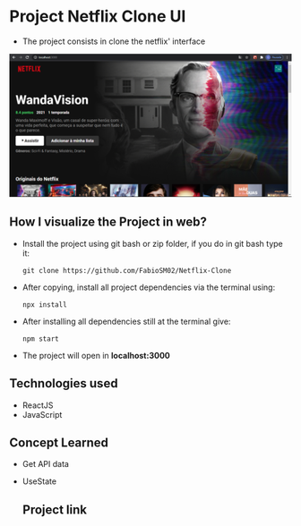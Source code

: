 # Project Netflix Clone UI

- The project consists in clone the netflix' interface

<img src="https://github.com/FabioSM02/NetflixCloneUI/blob/master/src/assets/Screen.PNG" alt="Netflix-clone-ui" />

## How I visualize the Project in web?

- Install the project using git bash or zip folder, if you do in git bash type it:

  ```
  git clone https://github.com/FabioSM02/Netflix-Clone
  ```

- After copying, install all project dependencies via the terminal using:

  ```
  npx install
  ```

- After installing all dependencies still at the terminal give:

  ```
  npm start
  ```

- The project will open in **localhost:3000**

## Technologies used

- ReactJS
- JavaScript

## Concept Learned

- Get API data

- UseState

  

  ## Project link

